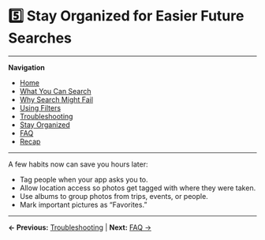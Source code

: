 # 5️⃣ Stay Organized for Easier Future Searches

---
**Navigation**
- [Home](index.md)
- [What You Can Search](what-you-can-search.md)
- [Why Search Might Fail](why-search-fails.md)
- [Using Filters](filters.md)
- [Troubleshooting](troubleshooting.md)
- [Stay Organized](stay-organized.md)
- [FAQ](faq.md)
- [Recap](recap.md)

---


A few habits now can save you hours later:

- Tag people when your app asks you to.  
- Allow location access so photos get tagged with where they were taken.  
- Use albums to group photos from trips, events, or people.  
- Mark important pictures as “Favorites.”  

---
**← Previous:** [Troubleshooting](troubleshooting.md) | **Next:** [FAQ →](faq.md)
